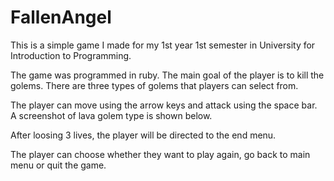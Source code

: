 # FallenAngel
This is a simple game I made for my 1st year 1st semester in University for Introduction to Programming.

The game was programmed in ruby. The main goal of the player is to kill the golems. There are three types of golems that players can select from. 

The player can move using the arrow keys and attack using the space bar. A screenshot of lava golem type is shown below.

After loosing 3 lives, the player will be directed to the end menu. 

The player can choose whether they want to play again, go back to main menu or quit the game.
